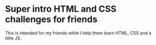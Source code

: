 # Super intro HTML and CSS challenges for friends

This is intended for my friends while I help them learn HTML, CSS and a little JS.

